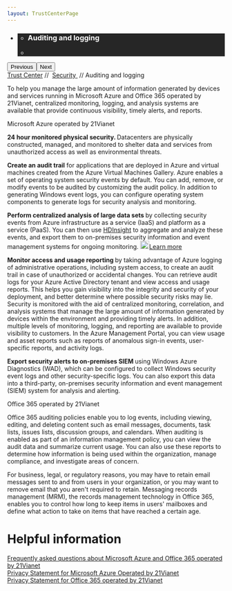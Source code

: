 ```yaml
---
layout: TrustCenterPage
---
```

<div class="row-fluid">
   <div class="span">
      <div>
         <div id="HeroWrapper" data-cols="1" data-view1="1" data-view2="1" data-view3="1" data-view4="1" class="row-fluid wider hero grid-container">
            <div class="span bp0-col-1-1 bp1-col-1-1 bp2-col-1-1 bp3-col-1-1">
               <div bi:type="slideshow" class="slideshow slideshow-hero hero" xmlns:bi="urn:schemas-microsoft-com:mscom:bi">
                  <ul bi:type="list" class="slides">
                     <li id="slide-1" bi:index="0" selectBi="">
                        <div class="heroitem light-foreground" bi:type="heroitem">
                           <div class="media" bi:parenttitle="t1">
                              <a href="" bi:track="False" bi:titleflag="t1" bi:index="0">
                                 <div data-picture="" data-alt="You are in control of your data" data-disable-swap-below="">
                                    <div data-src="https://c.s-microsoft.com/en-us/CMSImages/MS_TrustCenter_Privacy_Header.jpg?version=dc9c5b9b-c334-7922-892a-15c2cd65053d"></div>
                                    <noscript></noscript>
                                 </div>
                              </a>
                           </div>
                           <div class="text" bi:type="cta">
                              <div class="text-container">
                                 <div class="box" style="background: rgba(0,0,0,.85); color: #FFFFFF;">
                                    <ul bi:type="list" class="headerCaption subpageHeaderCaption">
                                       <li class="box-title">
                                          <h3 class="box-title" bi:type="title" bi:title="t1" style="color: #FFFFFF;">Auditing and logging</h3>
                                       </li>
                                       <li class="box-actions box-description"><a target="_self" class="mscom-link" href=""></a></li>
                                    </ul>
                                 </div>
                              </div>
                           </div>
                        </div>
                     </li>
                  </ul>
                  <div class="navigation international" bi:track="false">
                     <div class="grid-container settop" data-title-text="Go To Slide "></div>
                  </div>
                  <div class="prev-next" bi:track="false"><button class="prev"><span class="icon-left" aria-hidden="true"></span><span class="screen-reader-text">Previous</span></button><button class="next"><span class="icon-right" aria-hidden="true"></span><span class="screen-reader-text">Next</span></button></div>
                  <div id="play-pause" class="play-pause" style="display:none">
                     <div class="pause"><button id="pauseButton" class="pause_button"><span class="icon-pause" aria-hidden="true"></span><span class="screen-reader-text">Pause</span></button></div>
                     <div class="play"><button id="playButton" class="play_button"><span class="icon-play" aria-hidden="true"></span><span class="screen-reader-text">Play</span></button></div>
                  </div>
               </div>
            </div>
         </div>
         <div id="BreadcrumbWrapper" data-cols="1" data-view1="1" data-view2="1" data-view3="1" data-view4="1" class="row-fluid grid-container mscom-grid-container breadcrumbs">
            <div class="span bp0-col-1-1 bp1-col-1-1 bp2-col-1-1 bp3-col-1-1"><a target="_self" class="mscom-link" href="../default.html">Trust Center</a> // 
               <a target="_self" class="mscom-link" href="../security/default.html">Security </a> // Auditing and logging
            </div>
         </div>
         <div id="ContentWrapper" data-cols="2" data-view1="1" data-view2="2" data-view3="2" data-view4="2" class="row-fluid subpageBody">
            <div class="span bp0-col-1-1 bp2-col-2-1 bp3-col-2-1 bp1-col-2-2">
               <p>To help you manage the large amount of information generated by devices and services running in Microsoft Azure and Office 365 operated by 21Vianet, centralized monitoring, logging, and analysis systems are available that provide continuous visibility, timely alerts, and reports. 
               </p>
                     <label>Microsoft Azure operated by 21Vianet</label>
                     <p><strong>24 hour monitored physical security. </strong>Datacenters are physically constructed, managed, and monitored to shelter data and services from unauthorized access as well as environmental threats.</p>
                     <p><strong>Create an audit trail</strong> for applications that are deployed in Azure and virtual machines created from the Azure Virtual Machines Gallery. Azure enables a set of operating system security events by default. You can add, remove, or modify events to be audited by customizing the audit policy. In addition to generating Windows event logs, you can configure operating system components to generate logs for security analysis and monitoring.
                     </p>
                     <p><strong>Perform centralized analysis of large data sets </strong> by collecting security events from Azure infrastructure as a service (IaaS) and platform as a service (PaaS). You can then use <a target="_self" class="mscom-link withArrow" href="https://www.azure.cn/home/features/hdinsight/" style="display:inline">HDInsight</a> to aggregate and analyze these events, and export them to on-premises security information and event management systems for ongoing monitoring. 
                     <a target="_self" class="mscom-link withArrow" href="https://www.azure.cn/home/features/hdinsight/"><img src="https://c.s-microsoft.com/en-us/CMSImages/Arrow-nobg.png?version=4af37876-de78-d419-6f89-7890a74d4158" class="mscom-image" alt="Arrow | Navigate To Encryption" width="21" height="19">Learn more</a>
                     </p>
                     <p><strong>Monitor access and usage reporting </strong>by taking advantage of Azure logging of administrative operations, including system access, to create an audit trail in case of unauthorized or accidental changes. You can retrieve audit logs for your Azure Active Directory tenant and view access and usage reports. This helps you gain visibility into the integrity and security of your deployment, and better determine where possible security risks may lie. Security is monitored with the aid of centralized monitoring, correlation, and analysis systems that manage the large amount of information generated by devices within the environment and providing timely alerts. In addition, multiple levels of monitoring, logging, and reporting are available to provide visibility to customers. In the Azure Management Portal, you can view usage and asset reports such as reports of anomalous sign-in events, user-specific reports, and activity logs. </p>
                     <p><strong>Export security alerts to on-premises SIEM </strong>using Windows Azure Diagnostics (WAD), which can be configured to collect Windows security event logs and other security-specific logs. You can also export this data into a third-party, on-premises security information and event management (SIEM) system for analysis and alerting. 
                     </p>
                     <label>Office 365 operated by 21Vianet</label>
                     <p>Office 365 auditing policies enable you to log events, including viewing, editing, and deleting content such as email messages, documents, task lists, issues lists, discussion groups, and calendars. When auditing is enabled as part of an information management policy, you can view the audit data and summarize current usage. You can also use these reports to determine how information is being used within the organization, manage compliance, and investigate areas of concern.  </p>
                     <p>For business, legal, or regulatory reasons, you may have to retain email messages sent to and from users in your organization, or you may want to remove email that you aren't required to retain. Messaging records management (MRM), the records management technology in Office 365, enables you to control how long to keep items in users' mailboxes and define what action to take on items that have reached a certain age. 
                     </p>
                 </div>
            <div class="span bp0-col-1-1 bp2-col-2-1 bp3-col-2-1 bp1-col-2-2 bp0-clear bp1-clear">
               <div id="SideBarWrapper" data-cols="1" data-view1="1" data-view2="1" data-view3="1" data-view4="1" class="row-fluid">
                  <div id="HelpfulInformation" class="span bp0-col-1-1 bp1-col-1-1 bp2-col-1-1 bp3-col-1-1">
                     <h1>Helpful information</h1>
                     <label><a target="_self" class="mscom-link" href="../resources/FAQ.html">Frequently asked questions about Microsoft Azure and Office 365 operated by 21Vianet</a></label><br/>
                     <label><a target="_self" class="mscom-link" href="https://www.azure.cn/support/legal/privacy-statement/">Privacy Statement for Microsoft Azure Operated by 21Vianet</a></label><br/>
                     <label><a target="_self" class="mscom-link" href="http://www.21vbluecloud.com/office365/O365-Privacy/">Privacy Statement for Office 365 operated by 21Vianet</a></label><br/>
                  </div>
               </div>
            </div>
         </div>
      </div>
   </div>
</div>
<div class="row-fluid" data-view4="1" data-view3="1" data-view2="1" data-view1="1" data-cols="1">
   <div class="span bp0-col-1-1 bp1-col-1-1 bp2-col-1-1 bp3-col-1-1"></div>
</div>
